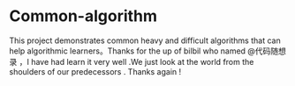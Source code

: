 # Common-algorithm
This project demonstrates common heavy and difficult algorithms that can help algorithmic learners。Thanks for the up of bilbil who named @代码随想录 ，I have had learn it very well .We just look at the world from the shoulders of our predecessors . Thanks again !
